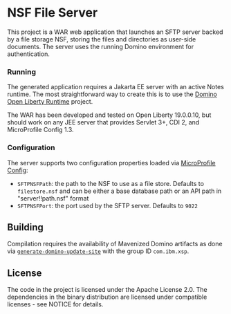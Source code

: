 # NSF File Server

This project is a WAR web application that launches an SFTP server backed by a file storage NSF, storing the files and directories as user-side documents. The server uses the running Domino environment for authentication.

### Running

The generated application requires a Jakarta EE server with an active Notes runtime. The most straightforward way to create this is to use the [Domino Open Liberty Runtime](https://github.com/OpenNTF/openliberty-domino) project.

The WAR has been developed and tested on Open Liberty 19.0.0.10, but should work on any JEE server that provides Servlet 3+, CDI 2, and MicroProfile Config 1.3.

### Configuration

The server supports two configuration properties loaded via [MicroProfile Config](https://github.com/eclipse/microprofile-config):

* `SFTPNSFPath`: the path to the NSF to use as a file store. Defaults to `filestore.nsf` and can be either a base database path or an API path in "server!!path.nsf" format
* `SFTPNSFPort`: the port used by the SFTP server. Defaults to `9022`

## Building

Compilation requires the availability of Mavenized Domino artifacts as done via [`generate-domino-update-site`](https://github.com/OpenNTF/generate-domino-update-site/) with the group ID `com.ibm.xsp`.

## License

The code in the project is licensed under the Apache License 2.0. The dependencies in the binary distribution are licensed under compatible licenses - see NOTICE for details.